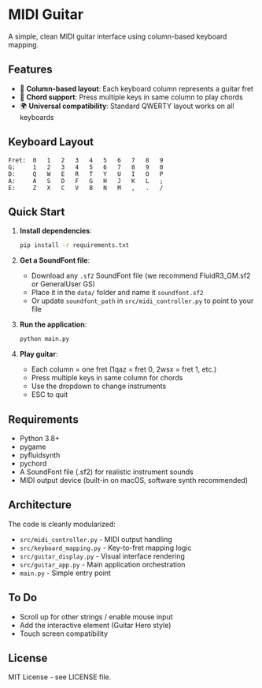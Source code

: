 # MIDI Guitar

A simple, clean MIDI guitar interface using column-based keyboard mapping.

## Features

- 🎸 **Column-based layout**: Each keyboard column represents a guitar fret
- 🎵 **Chord support**: Press multiple keys in same column to play chords
- 🌍 **Universal compatibility**: Standard QWERTY layout works on all keyboards

## Keyboard Layout

```
Fret:  0   1   2   3   4   5   6   7   8   9
G:     1   2   3   4   5   6   7   8   9   0
D:     Q   W   E   R   T   Y   U   I   O   P
A:     A   S   D   F   G   H   J   K   L   ;
E:     Z   X   C   V   B   N   M   ,   .   /
```

## Quick Start

1. **Install dependencies**:
   ```bash
   pip install -r requirements.txt
   ```

2. **Get a SoundFont file**:
   - Download any `.sf2` SoundFont file (we recommend FluidR3_GM.sf2 or GeneralUser GS)
   - Place it in the `data/` folder and name it `soundfont.sf2`
   - Or update `soundfont_path` in `src/midi_controller.py` to point to your file

3. **Run the application**:
   ```bash
   python main.py
   ```

4. **Play guitar**:
   - Each column = one fret (1qaz = fret 0, 2wsx = fret 1, etc.)
   - Press multiple keys in same column for chords
   - Use the dropdown to change instruments
   - ESC to quit

## Requirements

- Python 3.8+
- pygame
- pyfluidsynth
- pychord
- A SoundFont file (.sf2) for realistic instrument sounds
- MIDI output device (built-in on macOS, software synth recommended)

## Architecture

The code is cleanly modularized:

- `src/midi_controller.py` - MIDI output handling
- `src/keyboard_mapping.py` - Key-to-fret mapping logic  
- `src/guitar_display.py` - Visual interface rendering
- `src/guitar_app.py` - Main application orchestration
- `main.py` - Simple entry point

## To Do

- Scroll up for other strings / enable mouse input
- Add the interactive element (Guitar Hero style)
- Touch screen compatibility

## License

MIT License - see LICENSE file.